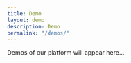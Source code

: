 ```yaml
---
title: Demo
layout: demo
description: Demo 
permalink: "/demos/"
---
```


Demos of our platform will appear here...